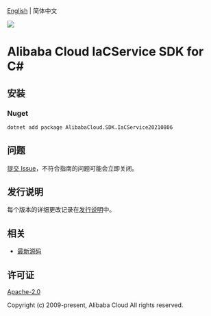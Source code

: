 [English](README.md) | 简体中文

![](https://aliyunsdk-pages.alicdn.com/icons/AlibabaCloud.svg)

# Alibaba Cloud IaCService SDK for C#

## 安装

### Nuget

```bash
dotnet add package AlibabaCloud.SDK.IaCService20210806
```

## 问题

[提交 Issue](https://github.com/aliyun/alibabacloud-csharp-sdk/issues/new)，不符合指南的问题可能会立即关闭。

## 发行说明

每个版本的详细更改记录在[发行说明](./ChangeLog.md)中。

## 相关

* [最新源码](https://github.com/aliyun/alibabacloud-csharp-sdk/)

## 许可证

[Apache-2.0](http://www.apache.org/licenses/LICENSE-2.0)

Copyright (c) 2009-present, Alibaba Cloud All rights reserved.
